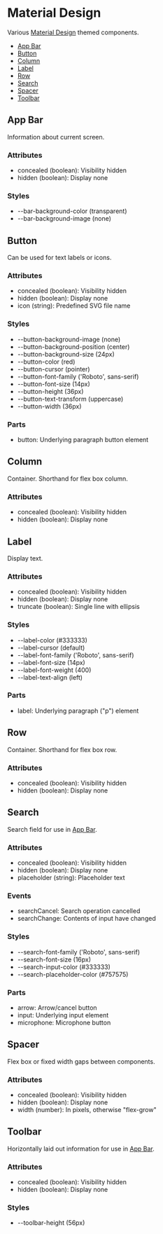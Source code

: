 # Material Design

Various [Material Design](http://material.io) themed components.

- [App Bar](#app-bar)
- [Button](#button)
- [Column](#column)
- [Label](#label)
- [Row](#row)
- [Search](#search)
- [Spacer](#spacer)
- [Toolbar](#toolbar)

## App Bar

Information about current screen.

### Attributes

- concealed (boolean): Visibility hidden
- hidden (boolean): Display none

### Styles

- --bar-background-color (transparent)
- --bar-background-image (none)

## Button

Can be used for text labels or icons.

### Attributes

- concealed (boolean): Visibility hidden
- hidden (boolean): Display none
- icon (string): Predefined SVG file name

### Styles

- --button-background-image (none)
- --button-background-position (center)
- --button-background-size (24px)
- --button-color (red)
- --button-cursor (pointer)
- --button-font-family ('Roboto', sans-serif)
- --button-font-size (14px)
- --button-height (36px)
- --button-text-transform (uppercase)
- --button-width (36px)

### Parts

- button: Underlying paragraph button element

## Column

Container. Shorthand for flex box column.

### Attributes

- concealed (boolean): Visibility hidden
- hidden (boolean): Display none

## Label

Display text.

### Attributes

- concealed (boolean): Visibility hidden
- hidden (boolean): Display none
- truncate (boolean): Single line with ellipsis

### Styles

- --label-color (#333333)
- --label-cursor (default)
- --label-font-family ('Roboto', sans-serif)
- --label-font-size (14px)
- --label-font-weight (400)
- --label-text-align (left)

### Parts

- label: Underlying paragraph ("p") element

## Row

Container. Shorthand for flex box row.

### Attributes

- concealed (boolean): Visibility hidden
- hidden (boolean): Display none

## Search

Search field for use in [App Bar](#app-bar).

### Attributes

- concealed (boolean): Visibility hidden
- hidden (boolean): Display none
- placeholder (string): Placeholder text

### Events

- searchCancel: Search operation cancelled
- searchChange: Contents of input have changed

### Styles

- --search-font-family ('Roboto', sans-serif)
- --search-font-size (16px)
- --search-input-color (#333333)
- --search-placeholder-color (#757575)

### Parts

- arrow: Arrow/cancel button
- input: Underlying input element
- microphone: Microphone button

## Spacer

Flex box or fixed width gaps between components.

### Attributes

- concealed (boolean): Visibility hidden
- hidden (boolean): Display none
- width (number): In pixels, otherwise "flex-grow"

## Toolbar

Horizontally laid out information for use in [App Bar](#app-bar).

### Attributes

- concealed (boolean): Visibility hidden
- hidden (boolean): Display none

### Styles

- --toolbar-height (56px)

